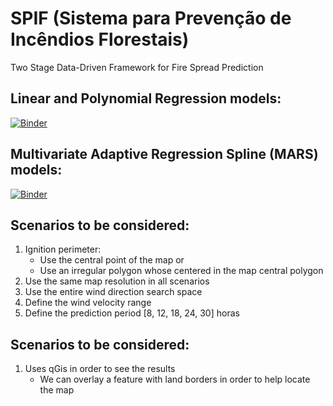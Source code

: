 # SPIF (Sistema para Prevenção de Incêndios Florestais)
Two Stage Data-Driven Framework for Fire Spread Prediction

## Linear and Polynomial Regression models:

[![Binder](https://mybinder.org/badge_logo.svg)](https://mybinder.org/v2/gh/edigley/spif/master?filepath=notebooks%2Fquality_of_prediction.ipynb)

## Multivariate Adaptive Regression Spline (MARS) models:

[![Binder](https://mybinder.org/badge_logo.svg)](https://mybinder.org/v2/gh/edigley/spif/master?filepath=notebooks%2Fmars_models.ipynb)

## Scenarios to be considered:

1. Ignition perimeter:
    - Use the central point of the map or
    - Use an irregular polygon whose centered in the map central polygon
2. Use the same map resolution in all scenarios
3. Use the entire wind direction search space
4. Define the wind velocity range
5. Define the prediction period [8, 12, 18, 24, 30] horas

## Scenarios to be considered:

1. Uses qGis in order to see the results
    - We can overlay a feature with land borders in order to help locate the map
